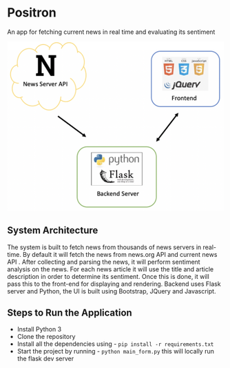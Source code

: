 # Positron
An app for fetching current news in real time and evaluating its sentiment

![architecture image][logo]

[logo]: https://github.com/rupakc/Positron/blob/main/static/resources/positron-architecture.png "System Data Flow"

## System Architecture

The system is built to fetch news from thousands of news servers in real-time. By default it will fetch the news from news.org API and current news API . After collecting and parsing the news, it will perform sentiment analysis on the news. For each news article it will use the title and article description in order to determine its sentiment. Once this is done, it will pass this to the front-end for displaying and rendering. Backend uses Flask server and Python, the UI is built using Bootstrap, JQuery and Javascript.

## Steps to Run the Application

  - Install Python 3
  - Clone the repository
  - Install all the dependencies using - ``` pip install -r requirements.txt ```
  - Start the project by running - ``` python main_form.py ``` this will locally run the flask dev server
  
